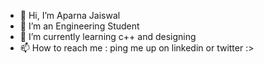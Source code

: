 - 👋 Hi, I’m Aparna Jaiswal
- 👀 I’m an Engineering Student
- 🌱 I’m currently learning c++ and designing 
- 📫 How to reach me : ping me up on linkedin or twitter :>

<!---
Aparnaajaiswal/Aparnaajaiswal is a ✨ special ✨ repository because its `README.md` (this file) appears on your GitHub profile.
You can click the Preview link to take a look at your changes.
--->
